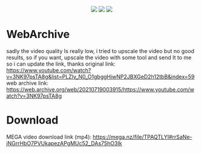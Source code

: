 <p align="center">
<img src="https://img.shields.io/github/last-commit/DJANDREyt/FortniteOldDevVideo?style=flat-square" </a>
<img src="https://img.shields.io/github/stars/DJANDREyt/FortniteOldDevVideo?color=%23daff00&label=Stars&style=flat-square" </a>
<img src="https://img.shields.io/github/forks/DJANDREyt/FortniteOldDevVideo?color=%23daff00&label=Forks&style=flat-square" </a>


# WebArchive
sadly the video quality Is really low, i tried to upscale the video but no good results, so if you want, upscale the video with some tool and send It to me so i can update the link, thanks
original link: https://www.youtube.com/watch?v=3NK97psTA8g&list=PLZlv_N0_O1gbggHiwNP2JBXGeD2h12tbB&index=59                                                         
web archive link: https://web.archive.org/web/20210719003915/https://www.youtube.com/watch?v=3NK97psTA8g


# Download
MEGA video download link (mp4): https://mega.nz/file/TPAQTLYI#rrSaNe-jNGrrHbO7PVUkapezAPgMUc52_DAs75hO3Ik
